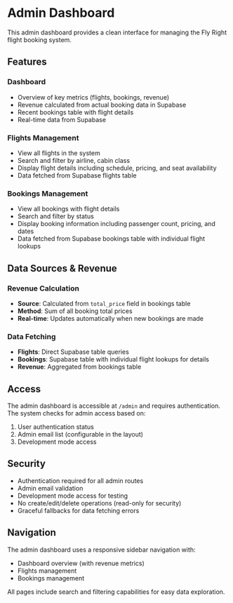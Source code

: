 # Admin Dashboard

This admin dashboard provides a clean interface for managing the Fly Right flight booking system.

## Features

### Dashboard
- Overview of key metrics (flights, bookings, revenue)
- Revenue calculated from actual booking data in Supabase
- Recent bookings table with flight details
- Real-time data from Supabase

### Flights Management
- View all flights in the system
- Search and filter by airline, cabin class
- Display flight details including schedule, pricing, and seat availability
- Data fetched from Supabase flights table

### Bookings Management
- View all bookings with flight details
- Search and filter by status
- Display booking information including passenger count, pricing, and dates
- Data fetched from Supabase bookings table with individual flight lookups

## Data Sources & Revenue

### Revenue Calculation
- **Source**: Calculated from `total_price` field in bookings table
- **Method**: Sum of all booking total prices
- **Real-time**: Updates automatically when new bookings are made

### Data Fetching
- **Flights**: Direct Supabase table queries
- **Bookings**: Supabase table with individual flight lookups for details
- **Revenue**: Aggregated from bookings table

## Access

The admin dashboard is accessible at `/admin` and requires authentication. The system checks for admin access based on:

1. User authentication status
2. Admin email list (configurable in the layout)
3. Development mode access

## Security

- Authentication required for all admin routes
- Admin email validation
- Development mode access for testing
- No create/edit/delete operations (read-only for security)
- Graceful fallbacks for data fetching errors

## Navigation

The admin dashboard uses a responsive sidebar navigation with:
- Dashboard overview (with revenue metrics)
- Flights management
- Bookings management

All pages include search and filtering capabilities for easy data exploration. 